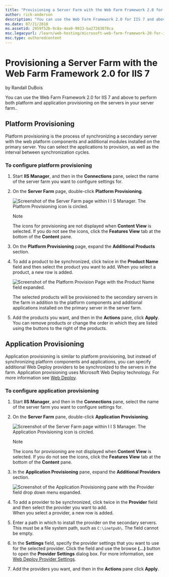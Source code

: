 ```yaml
---
title: "Provisioning a Server Farm with the Web Farm Framework 2.0 for IIS 7"
author: rick-anderson
description: "You can use the Web Farm Framework 2.0 for IIS 7 and above to perform both platform and application provisioning on the servers in your server farm. You can..."
ms.date: 07/21/2010
ms.assetid: 2959f52b-9c8a-4ea9-9933-ba27283078ca
msc.legacyurl: /learn/web-hosting/microsoft-web-farm-framework-20-for-iis-7/provisioning-a-server-farm-with-the-web-farm-framework-20-for-iis
msc.type: authoredcontent
---
```

# Provisioning a Server Farm with the Web Farm Framework 2.0 for IIS 7

by Randall DuBois

You can use the Web Farm Framework 2.0 for IIS 7 and above to perform both platform and application provisioning on the servers in your server farm..

<a id="Platform"></a>

## Platform Provisioning

Platform provisioning is the process of synchronizing a secondary server with the web platform components and additional modules installed on the primary server. You can select the applications to provision, as well as the interval between synchronization cycles.

### To configure platform provisioning

1. Start **IIS Manager**, and then in the **Connections** pane, select the name of the server farm you want to configure settings for.
2. On the **Server Farm** page, double-click **Platform Provisioning**.

   ![Screenshot of the Server Farm page within I I S Manager. The Platform Provisioning icon is circled.](provisioning-a-server-farm-with-the-web-farm-framework-20-for-iis/_static/image4.png)

   > [!NOTE]
   > The icons for provisioning are not displayed when **Content View** is selected. If you do not see the icons, click the **Features View** tab at the bottom of the **Content** pane.

3. On the **Platform Provisioning** page, expand the **Additional Products** section.
4. To add a product to be synchronized, click twice in the **Product Name** field and then select the product you want to add. When you select a product, a new row is added.  
  
    ![Screenshot of the Platform Provision Page with the Product Name field expanded.](provisioning-a-server-farm-with-the-web-farm-framework-20-for-iis/_static/image8.png)

   The selected products will be provisioned to the secondary servers in the farm in addition to the platform components and additional applications installed on the primary server in the server farm.

5. Add the products you want, and then in the **Actions** pane, click **Apply**. You can remove products or change the order in which they are listed using the buttons to the right of the products.

## Application Provisioning

Application provisioning is similar to platform provisioning, but instead of synchronizing platform components and applications, you can specify additional Web Deploy providers to be synchronized to the servers in the farm. Application provisioning uses Microsoft Web Deploy technology. For more information see [Web Deploy](https://www.iis.net/downloads/microsoft/web-deploy).

### To configure application provisioning

1. Start **IIS Manager**, and then in the **Connections** pane, select the name of the server farm you want to configure settings for.
2. On the **Server Farm** pane, double-click **Application Provisioning**.  
  
    ![Screenshot of the Server Farm page within I I S Manager. The Application Provisioning icon is circled.](provisioning-a-server-farm-with-the-web-farm-framework-20-for-iis/_static/image12.png)
  
    > [!NOTE]
    > The icons for provisioning are not displayed when **Content View** is selected. If you do not see the icons, click the **Features View** tab at the bottom of the **Content** pane.

3. In the **Application Provisioning** pane, expand the **Additional Providers** section.  
  
    ![Screenshot of the Application Provisioning pane with the Provider field drop down menu expanded.](provisioning-a-server-farm-with-the-web-farm-framework-20-for-iis/_static/image16.png)
4. To add a provider to be synchronized, click twice in the **Provider** field and then select the provider you want to add.  
   When you select a provider, a new row is added.
5. Enter a path in which to install the provider on the secondary servers. This must be a file system path, such as `C:\inetpub\`. The field cannot be empty.
6. In the **Settings** field, specify the provider settings that you want to use for the selected provider. Click the field and use the browse **(…)** button to open the **Provider Settings** dialog box. For more information, see [Web Deploy Provider Settings](/previous-versions/windows/it-pro/windows-server-2008-R2-and-2008/dd569001(v=ws.10)).
7. Add the providers you want, and then in the **Actions** pane click **Apply**.
